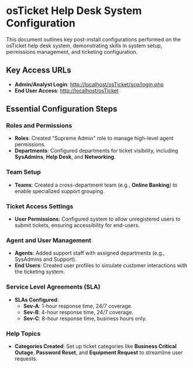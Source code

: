 # osTicket Help Desk System Configuration

This document outlines key post-install configurations performed on the osTicket help desk system, demonstrating skills in system setup, permissions management, and ticketing configuration.

## Key Access URLs
- **Admin/Analyst Login**: [http://localhost/osTicket/scp/login.php](http://localhost/osTicket/scp/login.php)
- **End User Access**: [http://localhost/osTicket](http://localhost/osTicket)

## Essential Configuration Steps

### Roles and Permissions
- **Roles**: Created "Supreme Admin" role to manage high-level agent permissions.
- **Departments**: Configured departments for ticket visibility, including **SysAdmins**, **Help Desk**, and **Networking**.

### Team Setup
- **Teams**: Created a cross-department team (e.g., **Online Banking**) to enable specialized support grouping.

### Ticket Access Settings
- **User Permissions**: Configured system to allow unregistered users to submit tickets, ensuring accessibility for end-users.

### Agent and User Management
- **Agents**: Added support staff with assigned departments (e.g., SysAdmins and Support).
- **End Users**: Created user profiles to simulate customer interactions with the ticketing system.

### Service Level Agreements (SLA)
- **SLAs Configured**:
  - **Sev-A**: 1-hour response time, 24/7 coverage.
  - **Sev-B**: 4-hour response time, 24/7 coverage.
  - **Sev-C**: 8-hour response time, business hours only.

### Help Topics
- **Categories Created**: Set up ticket categories like **Business Critical Outage**, **Password Reset**, and **Equipment Request** to streamline user requests.

